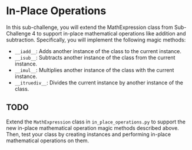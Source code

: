 # In-Place Operations

In this sub-challenge, you will extend the MathExpression class from Sub-Challenge 4 to support in-place mathematical operations like addition and subtraction. Specifically, you will implement the following magic methods:

- `__iadd__`: Adds another instance of the class to the current instance.
- `__isub__`: Subtracts another instance of the class from the current instance.
- `__imul__`: Multiplies another instance of the class with the current instance.
- `__itruediv__`: Divides the current instance by another instance of the class.

## TODO

Extend the `MathExpression` class in `in_place_operations.py` to support the new in-place mathematical operation magic methods described above. Then, test your class by creating instances and performing in-place mathematical operations on them.
